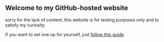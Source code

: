 ## Welcome to my GitHub-hosted website

sorry for the lack of content, this website is for testing purposes only and to satisfy my curiosity.

If you want to set one up for yourself, just [follow this guide](https://gist.github.com/TylerFisher/6127328).
